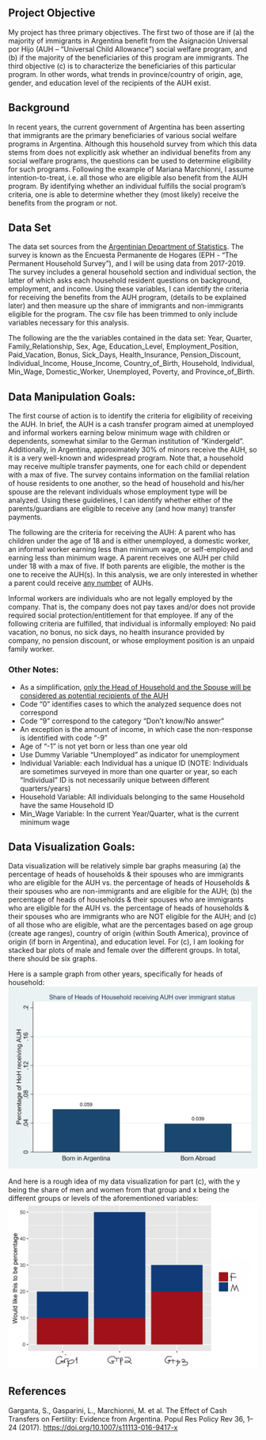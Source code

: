## Project Objective

My project has three primary objectives. The first two of those are if
(a) the majority of immigrants in Argentina benefit from the Asignación
Universal por Hijo (AUH – “Universal Child Allowance”) social welfare
program, and (b) if the majority of the beneficiaries of this program
are immigrants. The third objective (c) is to characterize the
beneficiaries of this particular program. In other words, what trends in
province/country of origin, age, gender, and education level of the
recipients of the AUH exist.

## Background

In recent years, the current government of Argentina has been asserting
that immigrants are the primary beneficiaries of various social welfare
programs in Argentina. Although this household survey from which this
data stems from does not explicitly ask whether an individual benefits
from any social welfare programs, the questions can be used to determine
eligibility for such programs. Following the example of Mariana
Marchionni, I assume intention-to-treat, i.e. all those who are eligible
also benefit from the AUH program. By identifying whether an individual
fulfills the social program’s criteria, one is able to determine whether
they (most likely) receive the benefits from the program or not.

## Data Set

The data set sources from the [Argentinian Department of
Statistics](https://www.indec.gob.ar/indec/web/Institucional-Indec-BasesDeDatos).
The survey is known as the Encuesta Permanente de Hogares (EPH - “The
Permanent Household Survey”), and I will be using data from 2017-2019.
The survey includes a general household section and individual section,
the latter of which asks each household resident questions on
background, employment, and income. Using these variables, I can
identify the criteria for receiving the benefits from the AUH program,
(details to be explained later) and then measure up the share of
immigrants and non-immigrants eligible for the program. The csv file has
been trimmed to only include variables necessary for this analysis.

The following are the the variables contained in the data set: Year,
Quarter, Family\_Relationship, Sex, Age, Education\_Level,
Employment\_Position, Paid\_Vacation, Bonus, Sick\_Days,
Health\_Insurance, Pension\_Discount, Individual\_Income, House\_Income,
Country\_of\_Birth, Household, Individual, Min\_Wage, Domestic\_Worker,
Unemployed, Poverty, and Province\_of\_Birth.

## Data Manipulation Goals:

The first course of action is to identify the criteria for eligibility
of receiving the AUH. In brief, the AUH is a cash transfer program aimed
at unemployed and informal workers earning below minimum wage with
children or dependents, somewhat similar to the German institution of
“Kindergeld”. Additionally, in Argentina, approximately 30% of minors
receive the AUH, so it is a very well-known and widespread program. Note
that, a household may receive multiple transfer payments, one for each
child or dependent with a max of five. The survey contains information
on the familial relation of house residents to one another, so the head
of household and his/her spouse are the relevant individuals whose
employment type will be analyzed. Using these guidelines, I can identify
whether either of the parents/guardians are eligible to receive any (and
how many) transfer payments.

The following are the criteria for receiving the AUH: A parent who has
children under the age of 18 and is either unemployed, a domestic
worker, an informal worker earning less than minimum wage, or
self-employed and earning less than minimum wage. A parent receives one
AUH per child under 18 with a max of five. If both parents are eligible,
the mother is the one to receive the AUH(s). In this analysis, we are
only interested in whether a parent could receive <u>any number</u> of
AUHs.

Informal workers are individuals who are not legally employed by the
company. That is, the company does not pay taxes and/or does not provide
required social protection/entitlement for that employee. If any of the
following criteria are fulfilled, that individual is informally
employed: No paid vacation, no bonus, no sick days, no health insurance
provided by company, no pension discount, or whose employment position
is an unpaid family worker.

### Other Notes:

-   As a simplification, <u>only the Head of Household and the Spouse
    will be considered as potential recipients of the AUH</u>
-   Code “0” identifies cases to which the analyzed sequence does not
    correspond
-   Code “9” correspond to the category “Don’t know/No answer”
-   An exception is the amount of income, in which case the non-response
    is identified with code “-9”
-   Age of “-1” is not yet born or less than one year old
-   Use Dummy Variable “Unemployed” as indicator for unemployment
-   Individual Variable: each Individual has a unique ID (NOTE:
    Individuals are sometimes surveyed in more than one quarter or year,
    so each “Individual” ID is not necessarily unique between different
    quarters/years)
-   Household Variable: All individuals belonging to the same Household
    have the same Household ID
-   Min\_Wage Variable: In the current Year/Quarter, what is the current
    minimum wage

## Data Visualization Goals:

Data visualization will be relatively simple bar graphs measuring (a)
the percentage of heads of households & their spouses who are immigrants
who are eligible for the AUH vs. the percentage of heads of Households &
their spouses who are non-immigrants and are eligible for the AUH; (b)
the percentage of heads of households & their spouses who are immigrants
who are eligible for the AUH vs. the percentage of heads of households &
their spouses who are immigrants who are NOT eligible for the AUH; and
(c) of all those who are eligible, what are the percentages based on age
group (create age ranges), country of origin (within South America),
province of origin (if born in Argentina), and education level. For (c),
I am looking for stacked bar plots of male and female over the different
groups. In total, there should be six graphs.

Here is a sample graph from other years, specifically for heads of
household: ![](Share_of_HoH_receiving_AUH_by_immigrant_status.png)

And here is a rough idea of my data visualization for part (c), with the
y being the share of men and women from that group and x being the
different groups or levels of the aforementioned variables:
![](Graph.png)

## References

Garganta, S., Gasparini, L., Marchionni, M. et al. The Effect of Cash
Transfers on Fertility: Evidence from Argentina. Popul Res Policy Rev
36, 1–24 (2017). <https://doi.org/10.1007/s11113-016-9417-x>
